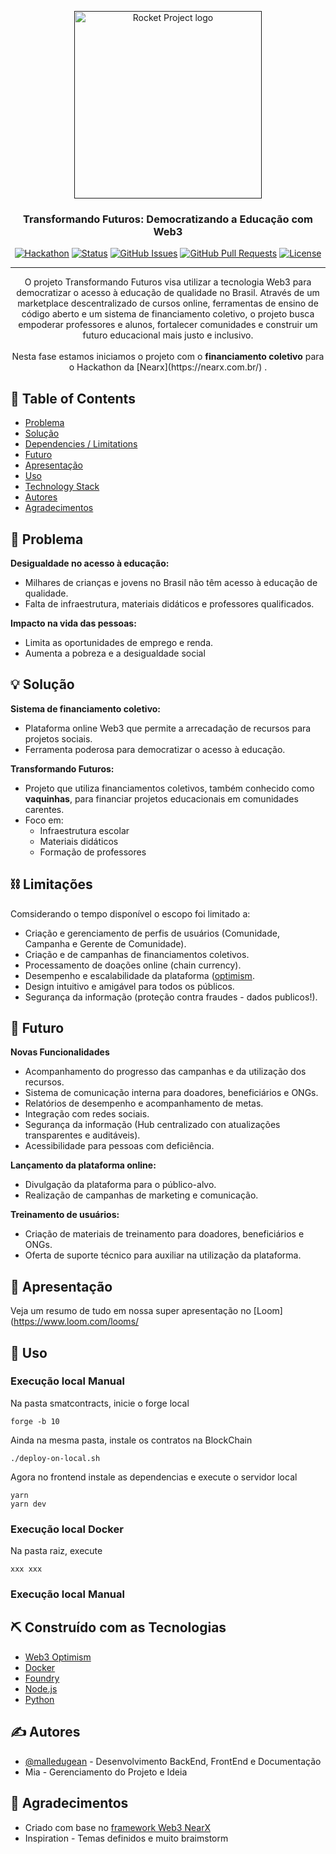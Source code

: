 <p align="center">
  <a href="" rel="noopener">
 <img src="https://i.imgur.com/XG63jgi.png" alt="Rocket Project logo" width="300" height="300"></a>
</p>
<h3 align="center">Transformando Futuros: Democratizando a Educação com Web3</h3>

<div align="center">

[![Hackathon](https://img.shields.io/badge/hackathon-name-orange.svg)](https://nearx.notion.site/Hackathon-Optimism-NearX-21124cc4067042cc95bc1c2434322faf)
[![Status](https://img.shields.io/badge/status-active-success.svg)]()
[![GitHub Issues](https://img.shields.io/badge/issues-0%20open-red)](https://github.com/malledugean/rocket-hackathon-op/issues)
[![GitHub Pull Requests](https://img.shields.io/badge/pull%20requests-0%20pull-yellow)](https://github.com/malledugean/rocket-hackathon-op/pulls)
[![License](https://img.shields.io/badge/license-CC--BY--4.0-blue) ](LICENSE.md)

</div>

---

<p align="center"> O projeto Transformando Futuros visa utilizar a tecnologia Web3 para democratizar o acesso à educação de qualidade no Brasil. Através de um marketplace descentralizado de cursos online, ferramentas de ensino de código aberto e um sistema de financiamento coletivo, o projeto busca empoderar professores e alunos, fortalecer comunidades e construir um futuro educacional mais justo e inclusivo.
    <br><br> Nesta fase estamos iniciamos o projeto com o <b>financiamento coletivo</b> para o Hackathon da [Nearx](https://nearx.com.br/) .
</p>

## 📝 Table of Contents

-   [Problema](#problem_statement)
-   [Solução](#idea)
-   [Dependencies / Limitations](#limitations)
-   [Futuro](#future_scope)
-   [Apresentação](#getting_started)
-   [Uso](#usage)
-   [Technology Stack](#tech_stack)
-   [Autores](#authors)
-   [Agradecimentos](#acknowledgments)

## 🧐 Problema <a name = "problem_statement"></a>

**Desigualdade no acesso à educação:**
-   Milhares de crianças e jovens no Brasil não têm acesso à educação de qualidade.
-   Falta de infraestrutura, materiais didáticos e professores qualificados.
  
**Impacto na vida das pessoas:**
-   Limita as oportunidades de emprego e renda.
-   Aumenta a pobreza e a desigualdade social


## 💡 Solução <a name = "idea"></a>

**Sistema de financiamento coletivo:**
-   Plataforma online Web3 que permite a arrecadação de recursos para projetos sociais.
-   Ferramenta poderosa para democratizar o acesso à educação.

**Transformando Futuros:**
-   Projeto que utiliza financiamentos coletivos, também conhecido como **vaquinhas**, para financiar projetos educacionais em comunidades carentes.
-   Foco em:
    -   Infraestrutura escolar
    -   Materiais didáticos
    -   Formação de professores

## ⛓️ Limitações <a name = "limitations"></a>

Comsiderando o tempo disponível o escopo foi limitado a:
-   Criação e gerenciamento de perfis de usuários (Comunidade, Campanha e Gerente de Comunidade).
-   Criação e de campanhas de financiamentos coletivos.
-   Processamento de doações  online (chain currency).
-   Desempenho e escalabilidade da plataforma ([optimism](https://www.optimism.io/).
-   Design intuitivo e amigável para todos os públicos.
-   Segurança da informação  (proteção contra fraudes - dados publicos!).


## 🚀 Futuro <a name = "future_scope"></a>

**Novas Funcionalidades**
-   Acompanhamento do progresso das campanhas e da utilização dos recursos.
-   Sistema de comunicação interna para doadores, beneficiários e ONGs.
-   Relatórios de desempenho e  acompanhamento de metas.
-   Integração com redes sociais.
-   Segurança da informação  (Hub centralizado con atualizações transparentes e auditáveis).
-   Acessibilidade para pessoas com deficiência.

**Lançamento da plataforma online:**
-   Divulgação da plataforma para o público-alvo.
-   Realização de campanhas de marketing e comunicação.

**Treinamento de usuários:**
-   Criação de materiais de treinamento para doadores, beneficiários e ONGs.
-   Oferta de suporte técnico para auxiliar na utilização da plataforma.


## 🏁 Apresentação <a name = "getting_started"></a>

Veja um resumo de tudo em nossa super apresentação no [Loom](https://www.loom.com/looms/



## 🎈 Uso <a name="usage"></a>

### Execução local Manual
Na pasta smatcontracts, inicie o forge local
```
forge -b 10
```

Ainda na mesma pasta, instale os contratos na BlockChain
```
./deploy-on-local.sh 
```

Agora no frontend instale as dependencias e execute o servidor local
```
yarn
yarn dev
```
### Execução local Docker

Na pasta raiz, execute
```
xxx xxx
```


### Execução local Manual

## ⛏️ Construído com as Tecnologias<a name = "tech_stack"></a>

-  [Web3 Optimism](https://www.optimism.io/)
-  [Docker](https://www.docker.com/)
-  [Foundry](https://book.getfoundry.sh/)
-  [Node.js](https://nodejs.org/)
-  [Python](https://www.python.org/)


## ✍️ Autores <a name = "authors"></a>

-   [@malledugean](https://github.com/malledugean) - Desenvolvimento BackEnd, FrontEnd e Documentação
-   Mia - Gerenciamento do Projeto e Ideia


## 🎉 Agradecimentos <a name = "acknowledgments"></a>

-   Criado com base no [framework Web3 NearX ](https://github.com/nrxschool/hackathon-op-template)
-   Inspiration - Temas definidos e muito braimstorm

